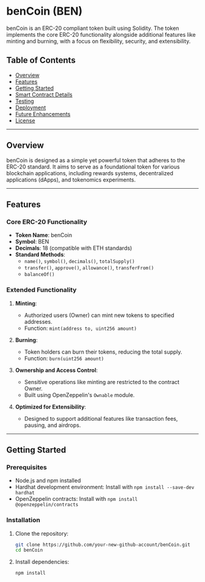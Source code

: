 # **benCoin (BEN)**  
benCoin is an ERC-20 compliant token built using Solidity. The token implements the core ERC-20 functionality alongside additional features like minting and burning, with a focus on flexibility, security, and extensibility.

## **Table of Contents**
- [Overview](#overview)
- [Features](#features)
- [Getting Started](#getting-started)
- [Smart Contract Details](#smart-contract-details)
- [Testing](#testing)
- [Deployment](#deployment)
- [Future Enhancements](#future-enhancements)
- [License](#license)

---

## **Overview**
benCoin is designed as a simple yet powerful token that adheres to the ERC-20 standard. It aims to serve as a foundational token for various blockchain applications, including rewards systems, decentralized applications (dApps), and tokenomics experiments.

---

## **Features**
### Core ERC-20 Functionality
- **Token Name**: benCoin
- **Symbol**: BEN
- **Decimals**: 18 (compatible with ETH standards)
- **Standard Methods**:
  - `name()`, `symbol()`, `decimals()`, `totalSupply()`
  - `transfer()`, `approve()`, `allowance()`, `transferFrom()`
  - `balanceOf()`

### Extended Functionality
1. **Minting**:
   - Authorized users (Owner) can mint new tokens to specified addresses.
   - Function: `mint(address to, uint256 amount)`

2. **Burning**:
   - Token holders can burn their tokens, reducing the total supply.
   - Function: `burn(uint256 amount)`

3. **Ownership and Access Control**:
   - Sensitive operations like minting are restricted to the contract Owner.
   - Built using OpenZeppelin's `Ownable` module.

4. **Optimized for Extensibility**:
   - Designed to support additional features like transaction fees, pausing, and airdrops.

---

## **Getting Started**
### Prerequisites
- Node.js and npm installed
- Hardhat development environment: Install with `npm install --save-dev hardhat`
- OpenZeppelin contracts: Install with `npm install @openzeppelin/contracts`

### Installation
1. Clone the repository:
   ```bash
   git clone https://github.com/your-new-github-account/benCoin.git
   cd benCoin
2. Install dependencies:
   ```bash
   npm install
